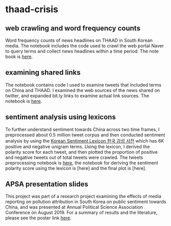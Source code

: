 # thaad-crisis

## web crawling and word frequency counts
Word frequency counts of news headlines on THAAD in South Korean media. The notebook includes the code used to crawl the web portal Naver to query terms and collect news headlines within a time period. The note book is [here]().

## examining shared links
The notebook contains code I used to examine tweets that included terms on China and THAAD. I examined the web sources of the news shared on twitter, and expanded bit.ly links to examine actual link sources. The notebook is [here]().

## sentiment analysis using lexicons
To further understand sentiment towards China across two time frames, I preprocessed about 0.5 million tweet corpus and then conducted sentiment analysis by using the [Korean Sentiment Lexicon 한국 감성 사전](https://github.com/park1200656/KnuSentiLex) which has 6K positive and negative unigram terms. Using the lexicon, I derived the polarity score for each tweet, and then plotted the proportion of positive and negative tweets out of total tweets were crawled. The tweets preprocessing notebook is [here](), the notebook for deriving the sentiment polarity score using the lexicon is [here] and the final plot is [here].

## APSA presentation slides
This project was part of a research project examining the effects of media reporting on pollution attribution in South Korea on public sentiment towards China, and was presented at Annual Political Science Association Conference on August 2019. For a summary of results and the literature, please see the poster link [here](https://apsa2019-apsa.ipostersessions.com/default.aspx?s=DF-1D-34-3D-64-33-21-12-B0-42-57-A1-87-AC-68-E1). 
